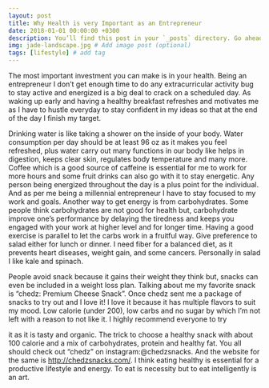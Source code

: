 ```yaml
---
layout: post
title: Why Health is very Important as an Entrepreneur
date: 2018-01-01 00:00:00 +0300
description: You’ll find this post in your `_posts` directory. Go ahead and edit it and re-build the site to see your changes. # Add post description (optional)
img: jade-landscape.jpg # Add image post (optional)
tags: [lifestyle] # add tag
---
```


The most important investment you can make is in your health. Being an entrepreneur I don’t get enough time to do any extracurricular activity bug to stay active and energized is a big deal to crack on a scheduled day. As waking up early and having a healthy breakfast refreshes and motivates me as I have to hustle everyday to stay confident in my ideas so that at the end of the day I finish my target.

Drinking water is like taking a shower on the inside of your body. Water consumption per day should be at least 96 oz as it makes you feel refreshed, plus water carry out many functions in our body like helps in digestion, keeps clear skin, regulates body temperature and many more. Coffee which is a good source of caffeine is essential for me to work for more hours and some fruit drinks can also go with it to stay energetic. Any person being energized throughout the day is a plus point for the individual. And as per me being a millennial entrepreneur I have to stay focused to my work and goals. Another way to get energy is from carbohydrates. Some people think carbohydrates are not good for health but, carbohydrate improve one’s performance by delaying the tiredness and keeps you engaged with your work at higher level and for longer time. Having a good exercise is parallel to let the carbs work in a fruitful way. Give preference to salad either for lunch or dinner. I need fiber for a balanced diet, as it prevents heart diseases, weight gain, and some cancers. Personally in salad I like kale and spinach.

People avoid snack because it gains their weight they think but, snacks can even be included in a weight loss plan. Talking about me my favorite snack is “chedz: Premium Cheese Snack”. Once chedz sent me a package of snacks to try out and I love it! I love it because it has multiple flavors to suit my mood. Low calorie (under 200), low carbs and no sugar by which I’m not left with a reason to not like it. I highly recommend everyone to try

it as it is tasty and organic. The trick to choose a healthy snack with about 100 calorie and a mix of carbohydrates, protein and healthy fat. You all should check out “chedz” on instagram:@chedzsnacks. And the website for the same is http://chedzsnacks.com/. I think eating healthy is essential for a productive lifestyle and energy. To eat is necessity but to eat intelligently is an art.
